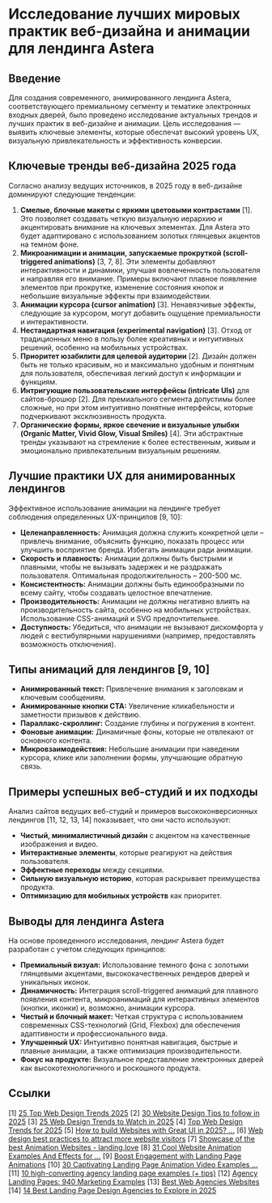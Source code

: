 # Исследование лучших мировых практик веб-дизайна и анимации для лендинга Astera

## Введение

Для создания современного, анимированного лендинга Astera, соответствующего премиальному сегменту и тематике электронных входных дверей, было проведено исследование актуальных трендов и лучших практик в веб-дизайне и анимации. Цель исследования — выявить ключевые элементы, которые обеспечат высокий уровень UX, визуальную привлекательность и эффективность конверсии.

## Ключевые тренды веб-дизайна 2025 года

Согласно анализу ведущих источников, в 2025 году в веб-дизайне доминируют следующие тенденции:

1.  **Смелые, блочные макеты с яркими цветовыми контрастами** [1]. Это позволяет создавать четкую визуальную иерархию и акцентировать внимание на ключевых элементах. Для Astera это будет адаптировано с использованием золотых глянцевых акцентов на темном фоне.
2.  **Микроанимации и анимации, запускаемые прокруткой (scroll-triggered animations)** [3, 7, 8]. Эти элементы добавляют интерактивности и динамики, улучшая вовлеченность пользователя и направляя его внимание. Примеры включают плавное появление элементов при прокрутке, изменение состояния кнопок и небольшие визуальные эффекты при взаимодействии.
3.  **Анимации курсора (cursor animation)** [3]. Ненавязчивые эффекты, следующие за курсором, могут добавить ощущение премиальности и интерактивности.
4.  **Нестандартная навигация (experimental navigation)** [3]. Отход от традиционных меню в пользу более креативных и интуитивных решений, особенно на мобильных устройствах.
5.  **Приоритет юзабилити для целевой аудитории** [2]. Дизайн должен быть не только красивым, но и максимально удобным и понятным для пользователя, обеспечивая легкий доступ к информации и функциям.
6.  **Интригующие пользовательские интерфейсы (intricate UIs)** для сайтов-брошюр [2]. Для премиального сегмента допустимы более сложные, но при этом интуитивно понятные интерфейсы, которые подчеркивают эксклюзивность продукта.
7.  **Органические формы, яркое свечение и визуальные улыбки (Organic Matter, Vivid Glow, Visual Smiles)** [4]. Эти абстрактные тренды указывают на стремление к более естественным, живым и эмоционально привлекательным визуальным решениям.

## Лучшие практики UX для анимированных лендингов

Эффективное использование анимации на лендинге требует соблюдения определенных UX-принципов [9, 10]:

*   **Целенаправленность:** Анимация должна служить конкретной цели – привлечь внимание, объяснить функцию, показать процесс или улучшить восприятие бренда. Избегать анимации ради анимации.
*   **Скорость и плавность:** Анимации должны быть быстрыми и плавными, чтобы не вызывать задержек и не раздражать пользователя. Оптимальная продолжительность – 200-500 мс.
*   **Консистентность:** Анимации должны быть единообразными по всему сайту, чтобы создавать целостное впечатление.
*   **Производительность:** Анимации не должны негативно влиять на производительность сайта, особенно на мобильных устройствах. Использование CSS-анимаций и SVG предпочтительнее.
*   **Доступность:** Убедиться, что анимации не вызывают дискомфорта у людей с вестибулярными нарушениями (например, предоставлять возможность отключения).

## Типы анимаций для лендингов [9, 10]

*   **Анимированный текст:** Привлечение внимания к заголовкам и ключевым сообщениям.
*   **Анимированные кнопки CTA:** Увеличение кликабельности и заметности призывов к действию.
*   **Параллакс-скроллинг:** Создание глубины и погружения в контент.
*   **Фоновые анимации:** Динамичные фоны, которые не отвлекают от основного контента.
*   **Микровзаимодействия:** Небольшие анимации при наведении курсора, клике или заполнении формы, улучшающие обратную связь.

## Примеры успешных веб-студий и их подходы

Анализ сайтов ведущих веб-студий и примеров высококонверсионных лендингов [11, 12, 13, 14] показывает, что они часто используют:

*   **Чистый, минималистичный дизайн** с акцентом на качественные изображения и видео.
*   **Интерактивные элементы**, которые реагируют на действия пользователя.
*   **Эффектные переходы** между секциями.
*   **Сильную визуальную историю**, которая раскрывает преимущества продукта.
*   **Оптимизацию для мобильных устройств** как приоритет.

## Выводы для лендинга Astera

На основе проведенного исследования, лендинг Astera будет разработан с учетом следующих принципов:

*   **Премиальный визуал:** Использование темного фона с золотыми глянцевыми акцентами, высококачественных рендеров дверей и уникальных иконок.
*   **Динамичность:** Интеграция scroll-triggered анимаций для плавного появления контента, микроанимаций для интерактивных элементов (кнопки, иконки) и, возможно, анимации курсора.
*   **Чистый и блочный макет:** Четкая структура с использованием современных CSS-технологий (Grid, Flexbox) для обеспечения адаптивности и профессионального вида.
*   **Улучшенный UX:** Интуитивно понятная навигация, быстрые и плавные анимации, а также оптимизация производительности.
*   **Фокус на продукте:** Визуальное представление электронных дверей как высокотехнологичного и роскошного продукта.

## Ссылки

[1] [25 Top Web Design Trends 2025](https://www.theedigital.com/blog/web-design-trends)
[2] [30 Website Design Tips to follow in 2025](https://www.browserstack.com/guide/website-design-tips)
[3] [25 Web Design Trends to Watch in 2025](https://dev.to/watzon/25-web-design-trends-to-watch-in-2025-e83)
[4] [Top Web Design Trends for 2025](https://pros.squarespace.com/blog/design-trends)
[5] [How to build Websites with Great UI in 2025? ...](https://www.reddit.com/r/developersIndia/comments/1jdg1ba/how_to_build_websites_with_great_ui_in_2025_for/)
[6] [Web design best practices to attract more website visitors](https://www.hostinger.com/tutorials/web-design-best-practices)
[7] [Showcase of the best Animation Websites - landing.love](https://www.landing.love/)
[8] [31 Cool Website Animation Examples And Effects for ...](https://www.svgator.com/blog/website-animation-examples-and-effects/)
[9] [Boost Engagement with Landing Page Animations](https://www.leadpages.com/blog/landing-page-animations?srsltid=AfmBOoqXb0PzV2kSSxQVsQhc8mah0jxtxZqIfOfoU5P4LBcmCcFW7kDx)
[10] [30 Captivating Landing Page Animation Video Examples ...](https://advids.co/blog/landing-page-animation)
[11] [10 high-converting agency landing page examples (+ tips)](https://unbounce.com/landing-pages/marketing-agencies-landing-pages/)
[12] [Agency Landing Pages: 940 Marketing Examples](https://www.lapa.ninja/category/agency/)
[13] [Best Web Agencies Websites](https://www.awwwards.com/websites/design-agencies/)
[14] [14 Best Landing Page Design Agencies to Explore in 2025](https://www.superside.com/blog/landing-page-design-agencies)

